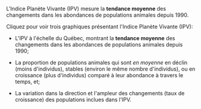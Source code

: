 L'Indice Planète Vivante (IPV) mesure la __tendance moyenne__ des changements dans les abondances de populations animales depuis 1990. 

Cliquez pour voir trois graphiques présentant l'Indice Planète Vivante (IPV): 

- L'IPV à l'échelle du Québec, montrant la __tendance moyenne__ des changements dans les abondances de populations animales depuis 1990;

- La proportion de populations animales qui sont _en moyenne_ en déclin (moins d'individus), stables (environ le même nombre d'individus), ou en croissance (plus d'individus) comparé à leur abondance à travers le temps, et;

- La variation dans la direction et l'ampleur des changements (taux de croissance) des populations inclues dans l'IPV.
